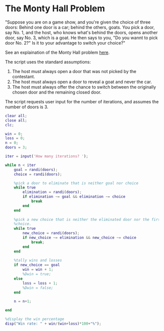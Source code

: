 # The Monty Hall Problem

"Suppose you are on a game show, and you're given the choice of three doors: Behind one door is a car; behind the others, goats.  You pick a door, say No. 1, and the host, who knows what's behind the doors, opens another door, say No. 3, which is a goat.  He then says to you, "Do you wannt to pick door No. 2?"  Is it to your advantage to switch your choice?"

See an explaination of the Monty Hall problem [here](https://en.wikipedia.org/wiki/Monty_Hall_problem).

The script uses the standard assumptions:
  1)  The host must always open a door that was not picked by the contestant.
  2)  The host must always open a door to reveal a goat and never the car.
  3)  The host must always offer the chance to switch between the originally chosen door and the remaining closed door.  

The script requests user input for the number of iterations, and assumes the number of doors is 3.

```Matlab
clear all;
close all;
clc;

win = 0;
loss = 0;
n = 0;
doors = 3;

iter = input('How many iterations? ');

while n < iter
    goal = randi(doors);
    choice = randi(doors);

    %pick a door to eliminate that is neither goal nor choice
    while true
        elimination = randi(doors);
        if elimination ~= goal && elimination ~= choice
            break
        end
    end
    
    %pick a new choice that is neither the eliminated door nor the first
    %choice.
    while true
        new_choice = randi(doors);
        if new_choice ~= elimination && new_choice ~= choice
            break;
        end
    end
    
    %tally wins and losses
    if new_choice == goal
        win = win + 1;
        %Dwin = true;
    else
        loss = loss + 1;
        %Dwin = false;
    end
    
    n = n+1;

end

%display the win percentage
disp("Win rate: " + win/(win+loss)*100+"%");
```
